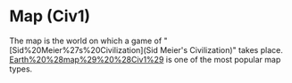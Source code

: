 # Map (Civ1)

The map is the world on which a game of "[Sid%20Meier%27s%20Civilization](Sid Meier's Civilization)" takes place. [Earth%20%28map%29%20%28Civ1%29](Earth) is one of the most popular map types.